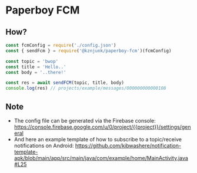 # Paperboy FCM

## How?

```js
const fcmConfig = require('./config.json')
const { sendFcm } = require('@kznjunk/paperboy-fcm')(fcmConfig)

const topic = 'bwop'
const title = 'Hello..'
const body = '..there!'

const res = await sendFCM(topic, title, body)
console.log(res) // projects/example/messages/000000000000108
```

## Note

- The config file can be generated via the Firebase console: https://console.firebase.google.com/u/0/project/{{project}}/settings/general
- And here an example template of how to subscribe to a topic/receive notifications on Android: https://github.com/kibwashere/notification-template-apk/blob/main/app/src/main/java/com/example/home/MainActivity.java#L25
